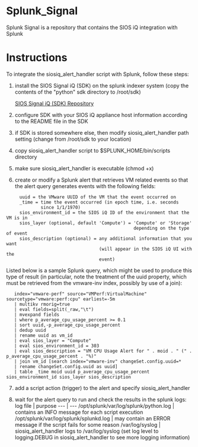 # Splunk_Signal
Splunk Signal is a repository that contains the SIOS iQ integration with Splunk

# Instructions
To integrate the siosiq_alert_handler script with Splunk, follow these steps:

1. install the SIOS Signal iQ (SDK) on the splunk indexer system
   (copy the contents of the "python" sdk directory to /root/sdk)

   [SIOS Signal iQ (SDK) Repository](https://github.com/siostechcorp/Signal_iQ/tree/master/python)

2. configure SDK with your SIOS iQ appliance host information according to
   the README file in the SDK

3. if SDK is stored somewhere else, then modify siosiq_alert_handler path
   setting (change from /root/sdk to your location)

4. copy siosiq_alert_handler script to $SPLUNK_HOME/bin/scripts directory

5. make sure siosiq_alert_handler is executable (chmod +x)

6. create or modify a Splunk alert that retrieves VM related events so that
   the alert query generates events with the following fields:
```
     uuid = the VMware UUID of the VM that the event occurred on
     _time = time the event occurred (in epoch time, i.e. seconds
             since 1/1/1970)
     sios_environment_id = the SIOS iQ ID of the environment that the VM is in
     sios_layer (optional, default 'Compute') = 'Compute' or 'Storage'
                                                depending on the type of event
     sios_description (optional) = any additional information that you want
                                   (will appear in the SIOS iQ UI with the
                                   event)
```
   Listed below is a sample Splunk query, which might be used to produce this
   type of result (in particular, note the treatment of the uuid property, which
   must be retrieved from the vmware-inv index, possibly by use of a join):

```
   index="vmware-perf" source="VMPerf:VirtualMachine" sourcetype="vmware:perf:cpu" earliest=-5m
   | multikv rmorig=true
   | eval fields=split(_raw,"\t")
   | mvexpand fields
   | where p_average_cpu_usage_percent >= 0.1
   | sort uuid,-p_average_cpu_usage_percent
   | dedup uuid
   | rename uuid as vm_id
   | eval sios_layer = "Compute"
   | eval sios_environment_id = 303
   | eval sios_description = "VM CPU Usage Alert for " . moid . " (" . p_average_cpu_usage_percent . "%)"
   | join vm_id [search index="vmware-inv" changeSet.config.uuid=* 
   | rename changeSet.config.uuid as uuid]
   | table _time moid uuid p_average_cpu_usage_percent sios_environment_id sios_layer sios_description
```

7. add a script action (trigger) to the alert and specify siosiq_alert_handler

8. wait for the alert query to run and check the results in the splunk logs:
     log file | purpose
          --- | ---
     /opt/splunk/var/log/splunk/python.log | contains an INFO message for
                                             each script execution
     /opt/splunk/var/log/splunk/splunkd.log | may contain an ERROR message if
                                              the script fails for some reason
     /var/log/syslog | siosiq_alert_handler logs to /var/log/syslog
                       (set log level to logging.DEBUG in siosiq_alert_handler
                       to see more logging information)
